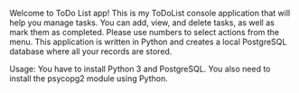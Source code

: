 Welcome to ToDo List app!
This is my ToDoList console application that will help you manage tasks.
You can add, view, and delete tasks, as well as mark them as completed. Please use numbers to select actions from the menu.
This application is written in Python and creates a local PostgreSQL database where all your records are stored.

Usage:
You have to install Python 3 and PostgreSQL.
You also need to install the psycopg2 module using Python.
